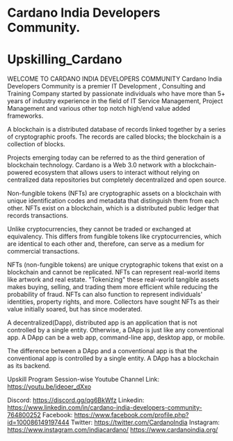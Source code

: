 # Cardano India Developers Community.
# Upskilling_Cardano
WELCOME TO CARDANO INDIA DEVELOPERS COMMUNITY
Cardano India Developers Community is a premier IT Development , Consulting and Training Company started by passionate individuals who have more than 5+ years of industry experience in the field of IT Service Management, Project Management and various other top notch high/end value added frameworks.

A blockchain is a distributed database of records linked together by a series of cryptographic proofs. The records are called blocks; the blockchain is a collection of blocks.

Projects emerging today can be referred to as the third generation of blockchain technology. Cardano is a Web 3.0 network with a blockchain-powered ecosystem that allows users to interact without relying on centralized data repositories but completely decentralized and open source.

Non-fungible tokens (NFTs) are cryptographic assets on a blockchain with unique identification codes and metadata that distinguish them from each other. NFTs exist on a blockchain, which is a distributed public ledger that records transactions. 

Unlike cryptocurrencies, they cannot be traded or exchanged at equivalency. This differs from fungible tokens like cryptocurrencies, which are identical to each other and, therefore, can serve as a medium for commercial transactions.

NFTs (non-fungible tokens) are unique cryptographic tokens that exist on a blockchain and cannot be replicated.
NFTs can represent real-world items like artwork and real estate.
"Tokenizing" these real-world tangible assets makes buying, selling, and trading them more efficient while reducing the probability of fraud.
NFTs can also function to represent individuals' identities, property rights, and more.
Collectors have sought NFTs as their value initially soared, but has since moderated.

A decentralized(Dapp), distributed app is an application that is not controlled by a single entity. Otherwise, a DApp is just like any conventional app. A DApp can be a web app, command-line app, desktop app, or mobile.

The difference between a DApp and a conventional app is that the conventional app is controlled by a single entity. A DApp has a blockchain as its backend.

Upskill Program Session-wise Youtube Channel Link:
https://youtu.be/jdeoer_dXxo


Discord: https://discord.gg/qg6BkWfz
Linkedin: https://www.linkedin.com/in/cardano-india-developers-community-764800252
Facebook: https://www.facebook.com/profile.php?id=100086149197444
Twitter: https://twitter.com/CardanoIndia
Instagram: https://www.instagram.com/indiacardano/
https://www.cardanoindia.org/
